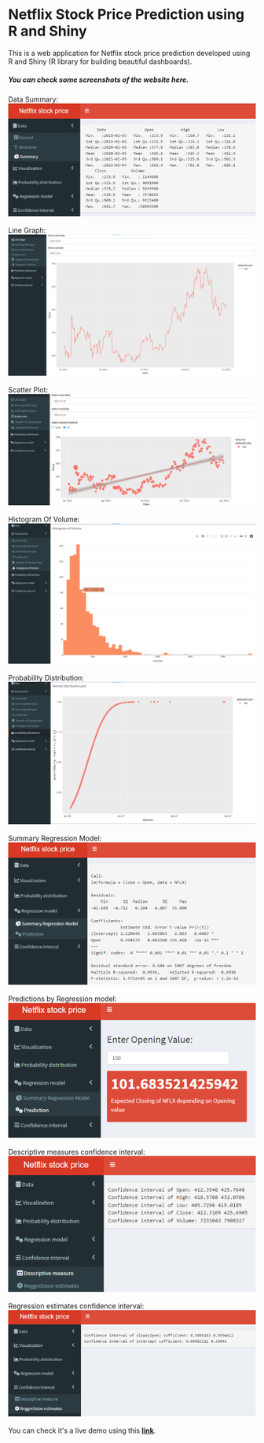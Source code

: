 # Netflix Stock Price Prediction using R and Shiny
This is a web application for Netflix stock price prediction developed using R and Shiny (R library for building beautiful dashboards).
##### You can check some screenshots of the website here.
Data Summary: <br>
![Data Summary](./Images_Github/Data%20Summary.png) <br><br>
Line Graph: <br>
![Line Graph](./Images_Github/Line%20Graph.png) <br><br>
Scatter Plot: <br>
![Scatter Plot](./Images_Github/Scatter%20Plot.png) <br><br>
Histogram Of Volume: <br>
![History Of Volume](./Images_Github/Histogram%20Of%20Volume.png) <br><br>
Probability Distribution: <br>
![Probability Distribution](./Images_Github/Probability%20Distribution.png) <br><br>
Summary Regression Model: <br>
![Summary Regression Model](./Images_Github/Summary%20Regression%20Model.png) <br><br>
Predictions by Regression model: <br>
![Predictions by Regression model](./Images_Github/Prediction.png) <br><br>
Descriptive measures confidence interval: <br>
![Descriptive measures confidence interval](./Images_Github/Descriptive%20measures%20confidence%20interval.png) <br><br>
Regression estimates confidence interval: <br>
![Regression estimates confidence interval](./Images_Github/Regression%20estimates%20confidence%20interval.png) <br><br>
You can check it's a live demo using this [**link**](https://muhammad3245571106.shinyapps.io/netflixStockPricePredictionAndAnalysis/).
